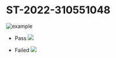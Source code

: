 # ST-2022-310551048
![example](https://github.com/chocolateric/ST-2022-310551048/actions/workflows/test.yaml/badge.svg)
- Pass
![](https://imgur.com/xiRqLWi)

- Failed
![](https://imgur.com/JjLJ3rq)
